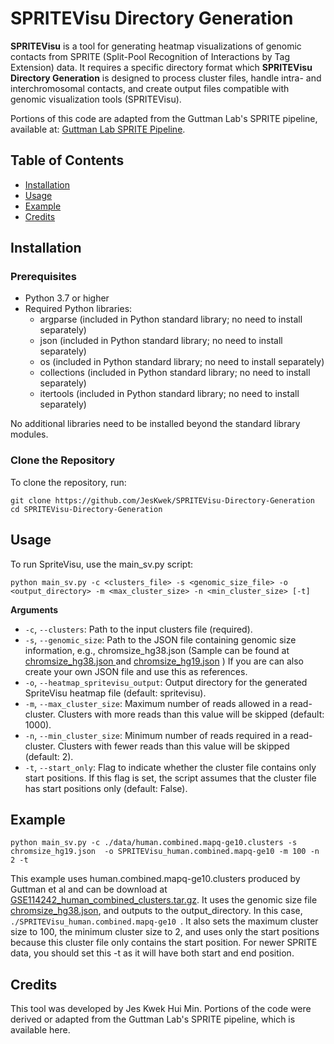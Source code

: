# SPRITEVisu Directory Generation

**SPRITEVisu** is a tool for generating heatmap visualizations of genomic contacts from SPRITE (Split-Pool Recognition of Interactions by Tag Extension) data.
It requires a specific directory format which **SPRITEVisu Directory Generation** is designed to process cluster files, handle intra- and interchromosomal contacts, 
and create output files compatible with genomic visualization tools (SPRITEVisu).

Portions of this code are adapted from the Guttman Lab's SPRITE pipeline, available at: [Guttman Lab SPRITE Pipeline](https://github.com/GuttmanLab/sprite-pipeline/blob/master/scripts/python/contact.py).

## Table of Contents

- [Installation](#installation)
- [Usage](#usage)
- [Example](#example)
- [Credits](#credits)

## Installation

### Prerequisites

- Python 3.7 or higher
- Required Python libraries:
  - argparse (included in Python standard library; no need to install separately)
  - json (included in Python standard library; no need to install separately)
  - os (included in Python standard library; no need to install separately)
  - collections (included in Python standard library; no need to install separately)
  - itertools (included in Python standard library; no need to install separately)

No additional libraries need to be installed beyond the standard library modules.

### Clone the Repository
To clone the repository, run:

```
git clone https://github.com/JesKwek/SPRITEVisu-Directory-Generation
cd SPRITEVisu-Directory-Generation
```

## Usage
To run SpriteVisu, use the main_sv.py script:

```
python main_sv.py -c <clusters_file> -s <genomic_size_file> -o <output_directory> -m <max_cluster_size> -n <min_cluster_size> [-t]
```

**Arguments**
- `-c`, `--clusters`: Path to the input clusters file (required).
- `-s`, `--genomic_size`: Path to the JSON file containing genomic size information, e.g., chromsize_hg38.json (Sample can be found at [chromsize_hg38.json ](./chromsize_hg38.json) and [chromsize_hg19.json](./chromsize_hg19.json) ) If you are can also create your own JSON file and use this as references.
- `-o`, `--heatmap_spritevisu_output`: Output directory for the generated SpriteVisu heatmap file (default: spritevisu).
- `-m`, `--max_cluster_size`: Maximum number of reads allowed in a read-cluster. Clusters with more reads than this value will be skipped (default: 1000).
- `-n`, `--min_cluster_size`: Minimum number of reads required in a read-cluster. Clusters with fewer reads than this value will be skipped (default: 2).
- `-t`, `--start_only`: Flag to indicate whether the cluster file contains only start positions. If this flag is set, the script assumes that the cluster file has start positions only (default: False).

## Example
```
python main_sv.py -c ./data/human.combined.mapq-ge10.clusters -s chromsize_hg19.json  -o SPRITEVisu_human.combined.mapq-ge10 -m 100 -n 2 -t
```
This example uses human.combined.mapq-ge10.clusters produced by Guttman et al and can be download at [GSE114242_human_combined_clusters.tar.gz](https://www.ncbi.nlm.nih.gov/geo/query/acc.cgi?acc=GSE114242). It uses the genomic size file [chromsize_hg38.json](./chromsize_hg19.json), and outputs to the output_directory. In this case, `./SPRITEVisu_human.combined.mapq-ge10 `. It also sets the maximum cluster size to 100, the minimum cluster size to 2, and uses only the start positions because this cluster file only contains the start position. For newer SPRITE data, you should set this -t as it will have both start and end position.

## Credits
This tool was developed by Jes Kwek Hui Min. Portions of the code were derived or adapted from the Guttman Lab's SPRITE pipeline, which is available here.
